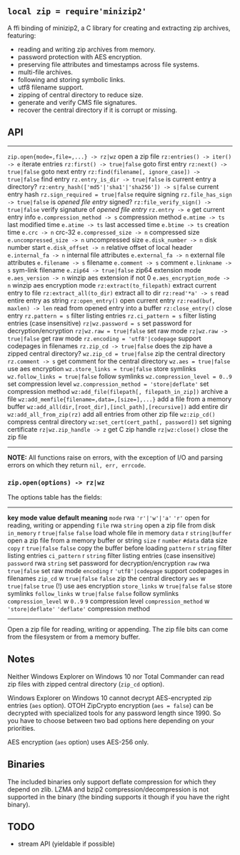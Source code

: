
## `local zip = require'minizip2'`

A ffi binding of minizip2, a C library for creating and extracting zip
archives, featuring:

  * reading and writing zip archives from memory.
  * password protection with AES encryption.
  * preserving file attributes and timestamps across file systems.
  * multi-file archives.
  * following and storing symbolic links.
  * utf8 filename support.
  * zipping of central directory to reduce size.
  * generate and verify CMS file signatures.
  * recover the central directory if it is corrupt or missing.

## API

---------------------------------------------------- -------------------------------------------
`zip.open{mode=,file=,...} -> rz|wz`                 open a zip file
`rz:entries() -> iter() -> e`                        iterate entries
`rz:first() -> true|false`                           goto first entry
`rz:next() -> true|false`                            goto next entry
`rz:find(filename[, ignore_case]) -> true|false`     find entry
`rz.entry_is_dir -> true|false`                      is current entry a directory?
`rz:entry_hash(['md5'|'sha1'|'sha256']) -> s|false`  current entry hash
`rz.sign_required = true|false`                      require signing
`rz.file_has_sign -> true|false`                     is _opened *file* entry_ signed?
`rz:file_verify_sign() -> true|false`                verify signature of _opened file entry_
`rz.entry -> e`                                      get current entry info
`e.compression_method -> s`                          compression method
`e.mtime -> ts`                                      last modified time
`e.atime -> ts`                                      last accessed time
`e.btime -> ts`                                      creation time
`e.crc -> n`                                         crc-32
`e.compressed_size -> n`                             compressed size
`e.uncompressed_size -> n`                           uncompressed size
`e.disk_number -> n`                                 disk number start
`e.disk_offset -> n`                                 relative offset of local header
`e.internal_fa -> n`                                 internal file attributes
`e.external_fa -> n`                                 external file attributes
`e.filename -> s`                                    filename
`e.comment -> s`                                     comment
`e.linkname -> s`                                    sym-link filename
`e.zip64 -> true|false`                              zip64 extension mode
`e.aes_version -> n`                                 winzip aes extension if not 0
`e.aes_encryption_mode -> n`                         winzip aes encryption mode
`rz:extract(to_filepath)`                            extract current entry to file
`rz:extract_all(to_dir)`                             extract all to dir
`rz:read'*a' -> s`                                   read entire entry as string
`rz:open_entry()`                                    open current entry
`rz:read(buf, maxlen) -> len`                        read from opened entry into a buffer
`rz:close_entry()`                                   close entry
`rz.pattern = s`                                     filter listing entries
`rz.ci_pattern = s`                                  filter listing entries (case insensitive)
`rz|wz.password = s`                                 set password for decryption/encryption
`rz|wz.raw = true|false`                             set raw mode
`rz|wz.raw -> true|false`                            get raw mode
`rz.encoding = 'utf8'|codepage`                      support codepages in filenames
`rz.zip_cd -> true|false`                            does the zip have a zipped central directory?
`wz.zip_cd = true|false`                             zip the central directory
`rz.comment -> s`                                    get comment for the central directory
`wz.aes = true|false`                                use aes encryption
`wz.store_links = true|false`                        store symlinks
`wz.follow_links = true|false`                       follow symlinks
`wz.compression_level = 0..9`                        set compression level
`wz.compression_method = 'store|deflate'`            set compression method
`wz:add_file(filepath[, filepath_in_zip])`           archive a file
`wz:add_memfile{filename=,data=,[size=],...}`        add a file from a memory buffer
`wz:add_all(dir,[root_dir],[incl_path],[recursive])` add entire dir
`wz:add_all_from_zip(rz)`                            add all entries from other zip file
`wz:zip_cd()`                                        compress central directory
`wz:set_cert(cert_path[, password])`                 set signing certificate
`rz|wz.zip_handle -> z`                              get C zip handle
`rz|wz:close()`                                      close the zip file
---------------------------------------------------- -------------------------------------------

__NOTE:__ All functions raise on errors, with the exception of I/O and parsing
errors on which they return `nil, err, errcode`.

### `zip.open(options) -> rz|wz`

The options table has the fields:

--------------------- -------- ----------------- ------------ --------------------------------------------------
__key__               __mode__ __value__         __default__  __meaning__
`mode`                rwa      `'r'|'w'|'a'`     `'r'`        open for reading, writing or appending
`file`                rwa      `string`                       open a zip file from disk
`in_memory`           r        `true|false`      `false`      load whole file in memory
`data`                r        `string|buffer`                open a zip file from a memory buffer or string
`size`                r        `number`          `#data`      data size
`copy`                r        `true|false`      `false`      copy the buffer before loading
`pattern`             r        `string`                       filter listing entries
`ci_pattern`          r        `string`                       filter listing entries (case insensitive)
`password`            rwa      `string`                       set password for decryption/encryption
`raw`                 rwa      `true|false`                   set raw mode
`encoding`            r        `'utf8'|codepage`              support codepages in filenames
`zip_cd`              w        `true|false`      `false`      zip the central directory
`aes`                 w        `true|false`      `true` (!)   use aes encryption
`store_links`         w        `true|false`      `false`      store symlinks
`follow_links`        w        `true|false`      `false`      follow symlinks
`compression_level`   w        `0..9`            `9`          compression level
`compression_method`  w        `'store|deflate'` `'deflate'`  compression method
--------------------- -------- ----------------- ------------ --------------------------------------------------

Open a zip file for reading, writing or appending. The zip file bits can come
from the filesystem or from a memory buffer.

## Notes

Neither Windows Explorer on Windows 10 nor Total Commander can read zip files
with zipped central directory (`zip_cd` option).

Windows Explorer on Windows 10 cannot decrypt AES-encrypted zip entries
(`aes` option). OTOH ZipCrypto encryption (`aes = false`) can be decrypted
with specialized tools for any password length since 1990. So you have
to choose between two bad options here depending on your priorities.

AES encryption (`aes` option) uses AES-256 only.

## Binaries

The included binaries only support deflate compression for which they
depend on zlib. LZMA and bzip2 compression/decompression is not supported
in the binary (the binding supports it though if you have the right binary).

## TODO

  * stream API (yieldable if possible)
